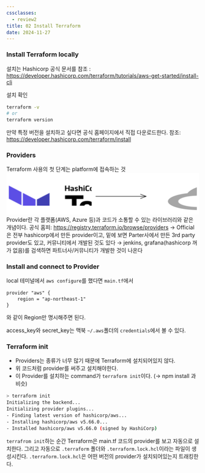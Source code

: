 ```yaml
---
cssclasses:
  - review2
title: 02 Install Terraform
date: 2024-11-27
---
```

### Install Terraform locally
설치는 Hashicorp 공식 문서를 참조 : https://developer.hashicorp.com/terraform/tutorials/aws-get-started/install-cli

설치 확인
```sh
terraform -v
# or
terraform version
```

만약 특정 버전을 설치하고 싶다면 공식 홈페이지에서 직접 다운로드한다.
참조: https://developer.hashicorp.com/terraform/install

### Providers
Terraform 사용의 첫 단계는 platform에 접속하는 것
![400](<./_excalidraw/2024-09-08_terraform-to-aws.excalidraw.svg>)
Provider란 각 플랫폼(AWS, Azure 등)과 코드가 소통할 수 있는 라이브러리와 같은 개념이다.
공식 홈피: https://registry.terraform.io/browse/providers
→ Official은 전부 hashicorp에서 만든 provider이고, 밑에 보면 Parter사에서 만든 3rd party provider도 있고, 커뮤니티에서 개발된 것도 있다 → jenkins, grafana(hashicorp 꺼가 없음)를 검색하면 파트너사/커뮤니티가 개발한 것이 나온다

### Install and connect to Provider
local 테미널에서 `aws configure`를 했다면 `main.tf`에서
```hcl
provider "aws" {
	region = "ap-northeast-1"
}
```
와 같이 Region만 명시해주면 된다.

access_key와 secret_key는 맥북 `~/.aws`폴더의 `credentials`에서 볼 수 있다.

### Terraform init
- Providers는 종류가 너무 많기 때문에 Terraform에 설치되어있지 않다.
- 위 코드처럼 provider를 써주고 설치해야한다.
- 이 Provider를 설치하는 command가 `terraform init`이다. (→ npm install 과 비슷)

```sh
> terraform init
Initializing the backend...
Initializing provider plugins...
- Finding latest version of hashicorp/aws...
- Installing hashicorp/aws v5.66.0...
- Installed hashicorp/aws v5.66.0 (signed by HashiCorp)
```

`terrafrom init`하는 순간 Terraform은 main.tf 코드의 provider를 보고 자동으로 설치한다.
그리고 자동으로 `.terraform` 폴더와 `.terraform.lock.hcl`이라는 파일이 생성시킨다.
`.terraform.lock.hcl`은 어떤 버전의 provider가 설치되어있는지 트래킹한다.
